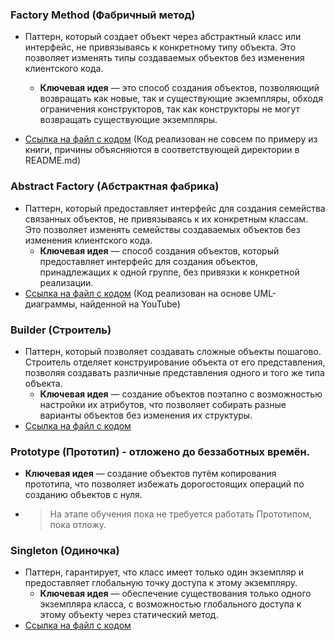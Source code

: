 ### Factory Method (Фабричный метод)

- Паттерн, который создает объект через абстрактный класс или интерфейс, не привязываясь к конкретному типу объекта.
  Это позволяет изменять типы создаваемых объектов без изменения клиентского кода.
    - **Ключевая идея** — это способ создания объектов, позволяющий возвращать как новые, так и существующие экземпляры,
      обходя ограничения конструкторов, так как конструкторы не могут возвращать существующие экземпляры.

- [Ссылка на файл с кодом](https://github.com/COD-e-x/design_patterns_lab/blob/main/design_patterns_immersion_book/patterns/creational_patterns/factory_method/create_transport.py)
  (Код реализован не совсем по примеру из книги, причины объясняются в соответствующей директории в README.md)

### Abstract Factory (Абстрактная фабрика)

- Паттерн, который предоставляет интерфейс для создания семейства связанных объектов, не привязываясь к их конкретным
  классам. Это позволяет изменять семействы создаваемых объектов без изменения клиентского кода.
    - **Ключевая идея** — способ создания объектов, который предоставляет интерфейс для создания объектов, принадлежащих
      к одной группе, без привязки к конкретной реализации.
- [Ссылка на файл с кодом](https://github.com/COD-e-x/design_patterns_lab/blob/main/design_patterns_immersion_book/patterns/creational_patterns/abstract_factory/blacksmith_factory.py)
  (Код реализован на основе UML-диаграммы, найденной на YouTube)

### Builder (Строитель)

- Паттерн, который позволяет создавать сложные объекты пошагово. Строитель отделяет конструирование объекта от его
  представления, позволяя создавать различные представления одного и того же типа объекта.
    - **Ключевая идея** — создание объектов поэтапно с возможностью настройки их атрибутов, что позволяет собирать
      разные варианты объектов без изменения их структуры.
- [Ссылка на файл с кодом](https://github.com/COD-e-x/design_patterns_lab/blob/main/design_patterns_immersion_book/patterns/creational_patterns/builder/car_builder.py)

### Prototype (Прототип) - отложено до беззаботных времён.

- **Ключевая идея** — создание объектов путём копирования прототипа, что позволяет избежать дорогостоящих
  операций по созданию объектов с нуля.
- > На этапе обучения пока не требуется работать Прототипом, пока отложу.

### Singleton (Одиночка)

- Паттерн, гарантирует, что класс имеет только один экземпляр и предоставляет глобальную точку доступа к
  этому экземпляру.
    - **Ключевая идея** — обеспечение существования только одного экземпляра класса, с возможностью глобального
      доступа к этому объекту через статический метод.
- [Ссылка на файл с кодом](https://github.com/COD-e-x/design_patterns_lab/blob/main/design_patterns_immersion_book/patterns/creational_patterns/singleton/main.py)
